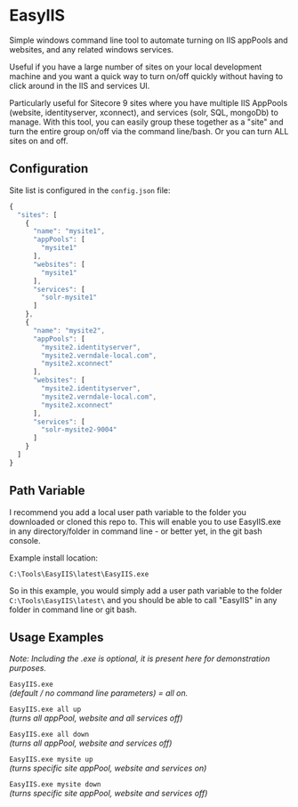 # EasyIIS
Simple windows command line tool to automate turning on IIS appPools and websites, and any related windows services.

Useful if you have a large number of sites on your local development machine and you want a quick way to turn on/off quickly without having to click around in the IIS and services UI.

Particularly useful for Sitecore 9 sites where you have multiple IIS AppPools (website, identityserver, xconnect), and services (solr, SQL, mongoDb) to manage. With this tool, you can easily group these together as a "site" and turn the entire group on/off via the command line/bash. Or you can turn ALL sites on and off.

## Configuration

Site list is configured in the `config.json` file:

```javascript
{  
  "sites": [
    {
      "name": "mysite1",
      "appPools": [
        "mysite1"
      ],
      "websites": [
        "mysite1"
      ],
      "services": [
        "solr-mysite1"
      ]
    },
    {
      "name": "mysite2",
      "appPools": [
        "mysite2.identityserver",
        "mysite2.verndale-local.com",
        "mysite2.xconnect"
      ],
      "websites": [
        "mysite2.identityserver",
        "mysite2.verndale-local.com",
        "mysite2.xconnect"
      ],
      "services": [
        "solr-mysite2-9004"
      ]
    }
  ]
}
```

## Path Variable

I recommend you add a local user path variable to the folder you downloaded or cloned this repo to. This will enable you to use EasyIIS.exe in any directory/folder in command line - or better yet, in the git bash console.

Example install location:

`C:\Tools\EasyIIS\latest\EasyIIS.exe`

So in this example, you would simply add a user path variable to the folder `C:\Tools\EasyIIS\latest\` and you should be able to call "EasyIIS" in any folder in command line or git bash.

## Usage Examples
_Note: Including the .exe is optional, it is present here for demonstration purposes._ 

`EasyIIS.exe`  
_(default / no command line parameters) = all on._

`EasyIIS.exe all up`  
_(turns all appPool, website and all services off)_

`EasyIIS.exe all down`  
_(turns all appPool, website and services off)_

`EasyIIS.exe mysite up`  
_(turns specific site appPool, website and services on)_

`EasyIIS.exe mysite down`  
_(turns specific site appPool, website and services off)_
